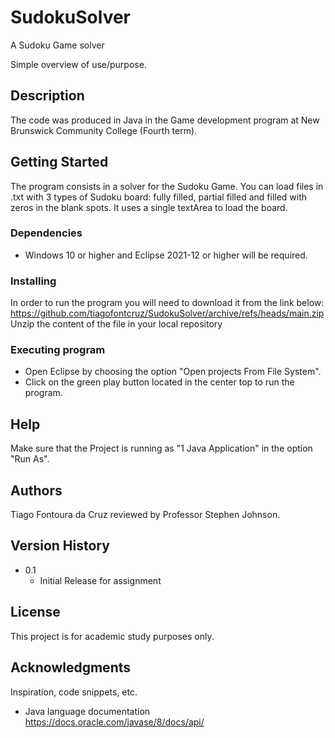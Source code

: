 # SudokuSolver
A Sudoku Game solver

Simple overview of use/purpose.

## Description

The code was produced in Java in the Game development program at New Brunswick Community College (Fourth term).

## Getting Started

The program consists in a solver for the Sudoku Game. You can load files in .txt with 3 types of Sudoku board: fully filled, partial filled and filled with zeros in the blank spots. It uses a single textArea to load the board.

### Dependencies

* Windows 10 or higher and Eclipse 2021-12 or higher will be required.

### Installing

In order to run the program you will need to download it from the link below:
https://github.com/tiagofontcruz/SudokuSolver/archive/refs/heads/main.zip
Unzip the content of the file in your local repository 

### Executing program

* Open Eclipse by choosing the option "Open projects From File System".
* Click on the green play button located in the center top to run the program.

## Help

Make sure that the Project is running as "1 Java Application" in the option "Run As".

## Authors

Tiago Fontoura da Cruz reviewed by Professor Stephen Johnson.

## Version History

* 0.1
    * Initial Release for assignment

## License

This project is for academic study purposes only.

## Acknowledgments

Inspiration, code snippets, etc.
* Java language documentation
https://docs.oracle.com/javase/8/docs/api/


